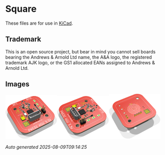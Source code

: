 # Square

These files are for use in [KiCad](https://www.kicad.org).

## Trademark

This is an open source project, but bear in mind you cannot sell boards bearing the Andrews & Arnold Ltd name, the A&A logo, the registered trademark AJK logo, or the GS1 allocated EANs assigned to Andrews & Arnold Ltd.

## Images

<img src='Square.png' width=32%><img src='Square-90.png' width=32%><img src='Square-bottom.png' width=32%>

*Auto generated 2025-08-09T09:14:25*
